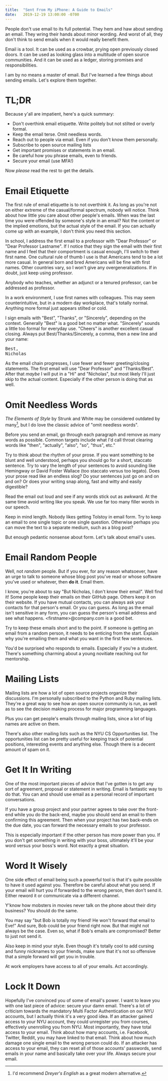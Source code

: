 ```yaml
---
title:  "Sent From My iPhone: A Guide to Emails"
date:   2019-12-19 13:00:00 -0700
---
```


People don't use email to its full potential. They hem and haw about
sending an email. They wring their hands about minor wording. And
worst of all, they don't think to send emails when it would really
benefit them.

Email is a tool. It can be used as a crowbar, prying open previously
closed doors. It can be used as looking glass into a multitude of open
source communities. And it can be used as a ledger, storing promises
and responsibilities.

I am by no means a master of email. But I've learned a few things
about sending emails. Let's explore them together.

# TL;DR

Because y'all are impatient, here's a quick summary:

- Don't overthink email etiquette. Write politely but not stilted or
  overly formal.
- Keep the email terse. Omit needless words.
- Reach out to people via email. Even if you don't know them
  personally.
- Subscribe to open source mailing lists
- Get important promises or statements in an email.
- Be careful how you phrase emails, even to friends.
- Secure your email (use MFA!)

Now *please* read the rest to get the details.

# Email Etiquette

The first rule of email etiquette is to not overthink it. As long as
you're not on either extreme of the casual/formal spectrum, nobody
will notice. Think about how little you care about other people's
emails. When was the last time you were offended by someone's style in
an email? Not the content or the implied emotions, but the actual
style of the email. If you can actually come up with an example, I
don't think you need this section.

In school, I address the first email to a professor with "Dear
Professor" or "Dear Professor Lastname". If I notice that they sign
the email with their first name and I feel that their comportment is
casual enough, I'll switch to their first name. One cultural rule of
thumb I use is that Americans tend to be a lot more casual. In general
born and bred Americans will be fine with first names. Other countries
vary, so I won't give any overgeneralizations. If in doubt, just keep
using professor.

Anybody who teaches, whether an adjunct or a tenured professor, can be
addressed as professor.

In a work environment, I use first names with colleagues. This may
seem counterintuitive, but in a modern day workplace, that's totally
normal. Anything more formal just appears stilted or cold.

I sign emails with "Best", "Thanks", or "Sincerely", depending on the
context. Generally "Best" is a good bet no matter what. "Sincerely"
sounds a little too formal for everyday use. "Cheers" is another
excellent casual closing. Always put Best/Thanks/Sincerely, a comma,
then a new line and your name:

<pre>Best,
Nicholas</pre>

As the email chain progresses, I use fewer and fewer greeting/closing
statements. The first email will use "Dear Professor" and
"Thanks/Best". After that *maybe* I will put in a "Hi" and
"Nicholas", but most likely I'll just skip to the actual
content. Especially if the other person is doing that as well.

# Omit Needless Words

*The Elements of Style* by Strunk and White may be considered outdated
by many[^1], but I do love the classic advice of "omit needless words".

Before you send an email, go through each paragraph and remove as many
words as possible. Common targets include what I'd call throat
clearing words like "then", "actually", "also", "so", "thus", etc."

[^1]: I'd recommend *Dreyer's English* as a great modern alternative.

Try to think about the rhythm of your prose. If you want something to
be blunt and well understood, perhaps you should go for a short,
staccato sentence. Try to vary the length of your sentences to avoid
sounding like Hemingway or David Foster Wallace (too staccato versus
too legato). Does your prose read like an endless slog? Do your
sentences just go on and on and on? Or does your writing snap along,
fast and witty and easily digestible?

Read the email out loud and see if any words stick out as awkward. At
the same time avoid writing like you speak. We use far too many filler
words in our speech.

Keep in mind length. Nobody likes getting Tolstoy in email form. Try
to keep an email to one single topic or one single question. Otherwise
perhaps you can move the text to a separate medium, such as a blog
post?

But enough pedantic nonsense about form. Let's talk about email's
uses.

# Email Random People

Well, not *random* people. But if you ever, for any reason whatsoever,
have an urge to talk to someone whose blog post you've read or whose
software you've used or whatever, then **do it**. Email them.

I know, you're about to say "But Nicholas, I don't know their
email". Well find it! Some people keep their emails on their GitHub
page. Others keep it on their website. If you have mutual contacts,
you can always ask your contacts for that person's email. Or you can
guess. As long as the email isn't sensitive in any form, you can guess
the person's email address and see what
happens. \<firstname\>@company.com is a good bet.

Try to keep these emails short and to the point. If someone is getting
an email from a random person, it needs to be enticing from the
start. Explain why you're emailing them and what you want in the first
few sentences.

You'd be surprised who responds to emails. Especially if you're a
student. There's something charming about a young novitiate reaching
out for mentorship.

# Mailing Lists

Mailing lists are how a lot of open source projects organize their
discussions. I'm personally subscribed to the Python and Ruby mailing
lists. They're a great way to see how an open source community is run,
as well as to see the decision making process for major programming
languages.

Plus you can get people's emails through mailing lists, since a lot of
big names are active on them.

There's also other mailing lists such as the NYU CS Opportunities
list. The opportunities list can be pretty useful for keeping track of
potential positions, interesting events and anything else. Though
there is a decent amount of spam on it.

# Get It In Writing

One of the most important pieces of advice that I've gotten is to get
any sort of agreement, proposal or statement in writing. Email is
fantastic way to do that. You can and should use email as a personal
record of important conversations.

If you have a group project and your partner agrees to take over the
front-end while you do the back-end, maybe you should send an email to
them confirming this agreement. Then when your project has two
back-ends on the due date, you can forward the necessary emails to
your professor.

This is especially important if the other person has more power than
you. If you don't get something in writing with your boss, ultimately
it'll be your word versus your boss's word. Not exactly a great
situation.

# Word It Wisely

One side effect of email being such a powerful tool is that it's quite
possible to have it used against you. Therefore be careful about what
you send. If your email will hurt you if forwarded to the wrong
person, then don't send it. Either reword it or communicate via a
different channel.

Y'know how mobsters in movies never talk on the phone about their
dirty business? You should do the same.

You may say "but Bob is totally my friend! He won't forward that email
to Eve!" And sure, Bob could be your friend right now. But that
might not always be the case. Even so, what if Bob's emails are
compromised? Better to just not send it.

Also keep in mind your style. Even though it's totally cool to add
cursing and funny nicknames to your friends, make sure that it's not
so offensive that a simple forward will get you in trouble.

At work employers have access to all of your emails. Act accordingly.

# Lock It Down

Hopefully I've convinced you of some of email's power. I want to leave
you with one last piece of advice: secure your damn email. There's a
lot of criticism towards the mandatory Multi Factor Authentication on
our NYU accounts, but I actually think it's a very good idea. If an
attacker gained access to your NYU account, they could unregister you
from courses, effectively unenrolling you from NYU. Most importantly,
they have total access to your email. Think about how many accounts,
i.e. Facebook, Twitter, Reddit, you may have linked to that
email. Think about how much damage one single email to the wrong
person could do. If an attacker has access to your email, they can
reset all of those accounts' passwords, send emails in your name and
basically take over your life. Always secure your email.
